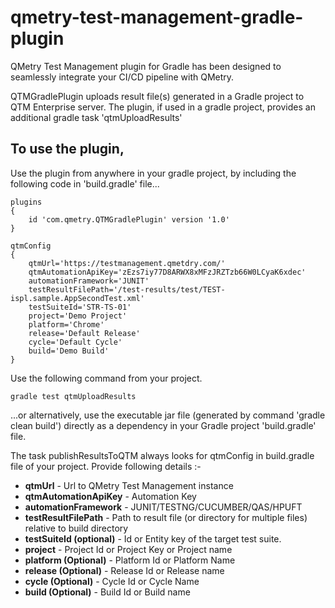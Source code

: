 # qmetry-test-management-gradle-plugin
QMetry Test Management plugin for Gradle has been designed to seamlessly integrate your CI/CD pipeline with QMetry.

QTMGradlePlugin uploads result file(s) generated in a Gradle project to QTM Enterprise server. The plugin, if used in a gradle project, provides an additional gradle task 'qtmUploadResults'

## To use the plugin,

Use the plugin from anywhere in your gradle project, by including the following code in 'build.gradle' file...
```
plugins
{
	id 'com.qmetry.QTMGradlePlugin' version '1.0'
}

qtmConfig
{
	qtmUrl='https://testmanagement.qmetdry.com/'
	qtmAutomationApiKey='zEzs7iy77D8ARWX8xMFzJRZTzb66W0LCyaK6xdec'
	automationFramework='JUNIT'
	testResultFilePath='/test-results/test/TEST-ispl.sample.AppSecondTest.xml'
	testSuiteId='STR-TS-01'
	project='Demo Project'
	platform='Chrome'
	release='Default Release'
	cycle='Default Cycle'
	build='Demo Build'
}

```

Use the following command from your project.
```
gradle test qtmUploadResults
```

...or alternatively, use the executable jar file (generated by command 'gradle clean build') directly as a dependency in your Gradle project 'build.gradle' file.

The task publishResultsToQTM always looks for qtmConfig in build.gradle file of your project. Provide following details :-

* **qtmUrl** - Url to QMetry Test Management instance
* **qtmAutomationApiKey** - Automation Key
* **automationFramework** - JUNIT/TESTNG/CUCUMBER/QAS/HPUFT
* **testResultFilePath** - Path to result file (or directory for multiple files) relative to build directory
* **testSuiteId (optional)** - Id or Entity key of the target test suite.
* **project** - Project Id or Project Key or Project name
* **platform (Optional)** - Platform Id or Platform Name
* **release (Optional)** - Release Id or Release name
* **cycle (Optional)** - Cycle Id or Cycle Name
* **build (Optional)** - Build Id or Build name
